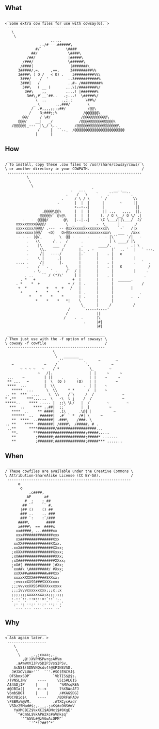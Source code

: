 ## What

     ______________________________________________
    < Some extra cow files for use with cowsay(6). >
     ----------------------------------------------
       \
        \ 
                         .....
                    ../#---.######\
                  #/`           \####
                ##/              \####\
              /##/               |#####\
            /###/                \######\
           /####|                 |#######\
          3#####/,=.     ,==.     3#########%%
          3####\ ( O /   < O) .    3#########%%\
           3###/  - /  '         ..3###########%
           3###|   /             ..#~ /#########% 
            3##\   ( __ )       ...\)/########%/
             3##\    ,,         ....! |#######%
              3##\,#`__`##..   .;...!  \#####%/
                  \  ..       .,;.;      \##%/
                 _ \       ...###/        \
                /  .#,,,,;;;;##/          /@@\
               /    3;###;;%            /@@@@@@\
            @@/     / \#/              /@@@@@@@@@@@\
          @@@/    __|   _/            /@@@@@@@@@@@@@@@\
       /@@@@@|_---  |\_/ \..        /@@@@@@@@@@@@@@@@@@@\
                   /     |  ``.._  /@@@@@@@@@@@@@@@@@@@@@@@
                  |      |        
## How

     ______________________________________________________________
    / To install, copy these .cow files to /usr/share/cowsay/cows/ \
    \ or another directory in your COWPATH.                        /
     --------------------------------------------------------------
              \
               \
                \
                                  .   ...   `         __..__   
                                .    /   \    `    .``      ``.
                              .     / \ / \     ` /            \\
                            .       |  |  |      |       ~     ||
                                    +--+--|      |              ||
                     ,@@@@\@@\      |  |  |      || .,,   ,,,,  ||.
                    @@@@@/``@\@\    |  |  |     (. / O \__/ O \/ .| 
            -   -  @@@@/       @\   |..|..|     \C \___/||\___/  J/
         xxxxxxxxx@@@@/         \  _    _     -  \_     |      ./
         xxxxxxxx/@@@/ .---  -- @xxxxxxxxxxxxxxxxxx\    `-`   /|x
         xxxxxxxx|@@/   <O)   O>@@xxxxxxxxxxxxxxxxxx\   ___   /xxx
          - - .- |@/_        \  @@ -  -   -    -  - |\``    `/|   -
              .   \\      /. .  /      .            | \ ____/ |\
              .    |\     ___  /       .       ____/.         .| \ 
              .     \\.       /       |.  . -        |`  .. `  |   ` ---. 
              .     /|   ----/        |.`     |    . |   o             
              .    \ |      .|        |       |      |         |
         .... .     /|       |.       |       |    . |         .   `  .   
              .    / ` .        \     |       |    . |   O            /
                 . \.    ` .    /`  / |       |      |         |     .
             . ..    `` / (*)\'     | |       |    . |              .
           . *   +                 +  |       |      |  ______.
         . *    *  +             + /  | .     |      |             /
          +  *         +   +  +   /   |       |      |        |
           +      *    *    *         | .     |      |            .
               *    *    *    *       | .     |      |        .  .
                  *    *    *   *|    \       |      |         
                                       \      |     /          /
                                 /      `-----+----'
                                /             ||
                               /    .  .      |\
                                        .     |#|
                                              |#|

     _____________________________________________
    / Then just use with the -f option of cowsay: \
    \ cowsay -f cowfile                           /
     ---------------------------------------------
                          \
                           \   _______          
                            .''       ''.      ~       ~
       ~              ~    /             `.          ~  
           ~ ~ ~ ~   ~    / *              \_       ~
                   ~   /|.                 | |     ~     ~  
     ...    ~         | ||    .      .     | |    ~     ~
     ** ...   ~       |  \  (O )     (O)   | |         ~
     ****  ...        |  \\             .  | |    ~
       *****  ...      \  \\     * *      /  |    ~      
    .. **  ***  ....    \  \\    /`\     /  /             ~
    * .**     ***......  \   -\  l j    /  /              ~
    *****..    **** ..... |  ;;\ \L/   |  /        ~        ~
      ***  ..    **** ..##|  ;;`       |  |         ~
       ****  ..    ** ####|  .1\      .\@| |          ~
       ******  ..   ######|  .#` ` *  /#| \     ~
       **  ****  ..#######| .###\    /###. \
    .. **    ****  #######| /####\  /#####. # .
     ..**      ****########/##################...
       **.       **######################;#####.....
       **         ;#######;##############;#####* .......
       **         ;#######;##############;#####*** .......

## When

     _________________________________________________________
    / These cowfiles are available under the Creative Commons \
    \ Attribution-ShareAlike License (CC BY-SA).              /
     ---------------------------------------------------------
          o
           o
               .c####, 
              AP      a#
             #  ;    ; ##
            ## ``    `` #.
           |## ()    () ##   
           ### ..    .. ###
           ### `:    :`/###
          ####\        ####
          x####\  ==  ####x
         xx#####, ...#####xx           
         xxx##############xxx  
         xx###############Xxx         
        xxXX#############XXxx.
       .xxX###############XXxx;
       ;xXXX##############Xxxx;
       ;xX#################XXx;
       ;xX#################XXxx;
       ;xX#[ ############ ]#Xx;
       `xx##\ \#########/ #Xxx;
        xxXX##w########w##Xxx`
        xxxxXXXXX######SXXxx;
        ;vvxxxXXSS###SXXXxxxx
       ;;;vvvxxXXSS#XXXXxxxxxx
       ;;;ivvvxxxxxxxxx;;;x;;x
       ;;;;;;;xxxxxxxx;x;;;;;;;
       :.::`::.::x:::x:`::`:..
       `..`..`....`....`....`.'
        `...`...`....`....`..' 

## Why
     __________________
    < Ask again later. >
     ------------------
        \
         \
          \     _.,;cxaa;,._
            ,@!)XVPMSPwrgsAMVm
         .aA%@XVIJPvSDIPJVs$IPSv,
        AsNS$(SDNVNQsdv4!@$PINSVAD.
       J#JXCVLUWr'``  ``'.#SO(ENCVJ$
      OFSbnxSDP`          `VbTIS$@$s.
     /(VNSLJN/     ----     \51S#LGIS
     A$4ADjIP     |    |     '%MVsqREA
     #@JBIa(|      >--<      l%XBWcAFJ
     V6mbSDGl     |    |     /#KAGSDG]
     W0CVBio$\     ----     /BDRFaFADv
     \FSBMx%@VM.          .ATXCys#ad/
      VSDz25Mad#$;,.__,.;aK$#a9NS#mV
        YaXMCBIZ$%xXCI$ADMxj$#0XgE'
         `^#CmGL$%kAPW2Xc#aV@ksq'
           `'^A5VL#@zVGwAcOPM^`
               `'^*!?##?^*`
    
